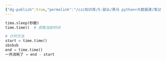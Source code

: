 ```yaml
---
{"dg-publish":true,"permalink":"/czc知识库/5-就业/黑马 python+大数据课/笔记/python学习/0-模块/time模块/","dgPassFrontmatter":true,"created":"2024-11-13T15:29:30.718+08:00","updated":"2024-12-07T17:35:40.415+08:00"}
---
```




```python
tima.sleep(秒数)
time.time()  # 获取当前时间
```

```python
# 计时方法
start = time.time()
sbsbsb
end = time.time()
一共消耗了 = end - start
```